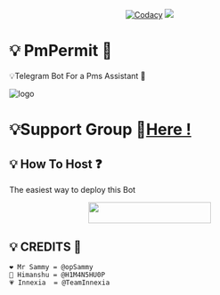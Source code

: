 <p align="center">
    <a href="https://app.codacy.com/manual/TeamInnexia/Pmpermit/dashboard"> <img src="https://img.shields.io/codacy/grade/4d58f2a402b54aed8a7d95f7add45a81?color=cyan&logo=codacy&logoColor=white&style=for-the-badge" alt="Codacy" /></a>
    <a href="https://github.com/TeamInnexia/pmpermit"> <img src="https://img.shields.io/github/repo-size/TeamInnexia/pmpermit?color=cyan&logo=github&logoColor=white&style=for-the-badge" /></a>
</p>


#  💡 PmPermit 👮
💡Telegram Bot For a Pms Assistant 🤖 

![logo](https://telegra.ph/file/1150004bb3a98682d2523.jpg)
#  💡Support Group 👥[Here !](https://t.me/PmPermit)


## 💡 How To Host ❓️
The easiest way to deploy this Bot
<p align="center"><a href="https://heroku.com/deploy?template=https://github.com/TeamInnexia/Pmpermit"> <img src="https://img.shields.io/badge/Deploy%20To%20Heroku-black?style=for-the-badge&logo=heroku" width="220" height="38.45"/></a></p>
 
## 💡 CREDITS 💞

```
❤️ Mr Sammy = @opSammy
💙 Himanshu = @H1M4N5HU0P
💗 Innexia  = @TeamInnexia
```
